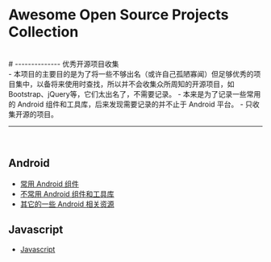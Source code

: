 
# Awesome Open Source Projects Collection   
<br/>
# -------------- 优秀开源项目收集
<br/>
- 本项目的主要目的是为了将一些不够出名（或许自己孤陋寡闻）但足够优秀的项目集中，以备将来使用时查找，所以并不会收集众所周知的开源项目，如 Bootstrap、jQuery等，它们太出名了，不需要记录。
- 本来是为了记录一些常用的 Android 组件和工具库，后来发现需要记录的并不止于 Android 平台。
- 只收集开源的项目。

----------  
<br/>

## Android

- [常用 Android 组件](http://git.oschina.net/zhyihui/awesome-projects/blob/master/Android.md)
- [不常用 Android 组件和工具库](http://git.oschina.net/zhyihui/awesome-projects/blob/master/AndroidNotCommonlyUsed.md)
- [其它的一些 Android 相关资源](http://git.oschina.net/zhyihui/awesome-projects/blob/master/AndroidOtherResources.md)

## Javascript

- [Javascript](http://git.oschina.net/zhyihui/awesome-projects/blob/master/Javascript.md)
